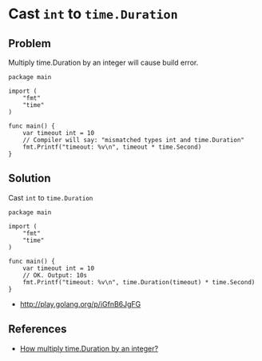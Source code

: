 # Cast `int` to `time.Duration`

## Problem

Multiply time.Duration by an integer will cause build error.

    package main

    import (
        "fmt"
        "time"
    )

    func main() {
        var timeout int = 10
        // Compiler will say: "mismatched types int and time.Duration"
        fmt.Printf("timeout: %v\n", timeout * time.Second)
    }
    
## Solution

Cast `int` to `time.Duration`

    package main

    import (
        "fmt"
        "time"
    )

    func main() {
        var timeout int = 10
        // OK. Output: 10s
        fmt.Printf("timeout: %v\n", time.Duration(timeout) * time.Second)
    }

* <http://play.golang.org/p/iGfnB6JgFG>

## References

* [How multiply time.Duration by an integer?](https://groups.google.com/forum/#!topic/golang-nuts/HWNfZgC8938)